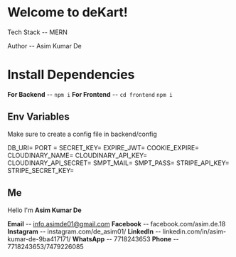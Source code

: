 # Welcome to deKart!

Tech Stack -- MERN

Author -- Asim Kumar De


# Install Dependencies

**For Backend**  -- `npm i`
**For Frontend** -- `cd frontend` `npm i`


## Env Variables
Make sure to create a config file in backend/config

DB_URI= 
PORT =
SECRET_KEY=
EXPIRE_JWT=
COOKIE_EXPIRE=
CLOUDINARY_NAME=
CLOUDINARY_API_KEY=
CLOUDINARY_API_SECRET=
SMPT_MAIL=
SMPT_PASS=
STRIPE_API_KEY=
STRIPE_SECRET_KEY=

## Me

Hello I'm **Asim Kumar De**

**Email** -- info.asimde01@gmail.com
**Facebook** -- facebook.com/asim.de.18
**Instagram** -- instagram.com/de_asim01/
**LinkedIn** -- linkedin.com/in/asim-kumar-de-9ba417171/
**WhatsApp** -- 7718243653
**Phone** -- 7718243653/7479226085
